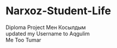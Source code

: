 # Narxoz-Student-Life
Diploma Project
Мен Косылдым <br>
updated my Username to Aqgulim
<br>
Me Too Tumar